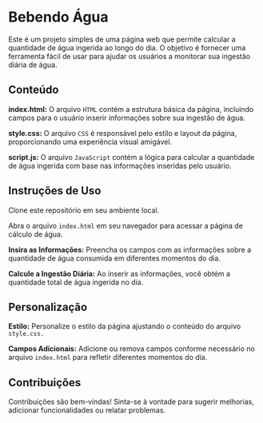 # Bebendo Água
Este é um projeto simples de uma página web que permite calcular a quantidade de água ingerida ao longo do dia. O objetivo é fornecer uma ferramenta fácil de usar para ajudar os usuários a monitorar sua ingestão diária de água.

## Conteúdo
**index.html:** O arquivo `HTML` contém a estrutura básica da página, incluindo campos para o usuário inserir informações sobre sua ingestão de água.

**style.css:** O arquivo `CSS` é responsável pelo estilo e layout da página, proporcionando uma experiência visual amigável.

**script.js:** O arquivo `JavaScript` contém a lógica para calcular a quantidade de água ingerida com base nas informações inseridas pelo usuário.

## Instruções de Uso
Clone este repositório em seu ambiente local.

Abra o arquivo `index.html` em seu navegador para acessar a página de cálculo de água.

**Insira as Informações:** Preencha os campos com as informações sobre a quantidade de água consumida em diferentes momentos do dia.

**Calcule a Ingestão Diária:** Ao inserir as informações, você obtém a quantidade total de água ingerida no dia.

## Personalização
**Estilo:** Personalize o estilo da página ajustando o conteúdo do arquivo `style.css.`

**Campos Adicionais:** Adicione ou remova campos conforme necessário no arquivo `index.html` para refletir diferentes momentos do dia.

## Contribuições
Contribuições são bem-vindas! Sinta-se à vontade para sugerir melhorias, adicionar funcionalidades ou relatar problemas.
